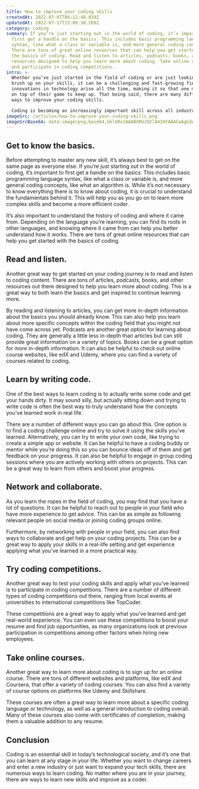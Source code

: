 ```yaml
---
title: How to improve your coding skills
createdAt: 2022-07-07T06:12:48.039Z
updatedAt: 2022-07-17T15:00:30.269Z
category: coding
summary: If you’re just starting out in the world of coding, it’s important to
  first get a handle on the basics. This includes basic programming language
  syntax, like what a class or variable is, and more general coding concepts.
  There are tons of great online resources that can help you get started with
  the basics of coding. Read and listen to articles, podcasts, books, and other
  resources designed to help you learn more about coding. Take online courses
  and participate in coding competitions.
intro: >-
  Whether you’ve just started in the field of coding or are just looking to
  brush up on your skills, it can be a challenging and fast-growing field. New
  innovations in technology arise all the time, making it so that one must stay
  on top of their game to keep up. That being said, there are many different
  ways to improve your coding skills. 

  Coding is becoming an increasingly important skill across all industries. From software developers and engineers to website designers and video game programmers, more and more roles require knowledge of programming languages. Even if you don’t plan on working with code directly on a day-to-day basis, having code literacy can open up opportunities for you in almost any industry. Read on for more information about how you can improve your coding skills and take your tech abilities to the next level.
imageSrc: /articles/how-to-improve-your-coding-skills.png
imageSrcBase64: data:image/png;base64,UklGRoIAAABXRUJQVlA4IHYAAACwAgCdASoKAAoAAUAmJbACdLoB+AH4gANmNy0j2lAA/vbMOrXsXKlM8lr7s+GAt4B4TbyJmK9zVpybDlX316rmFxgt+FaxdosUknUf/ON595E+xBvYOD+S4/kUld+Tf/HX/87Lrd4tL79dYTe3k2P4N/6jwAAA
---
```


## Get to know the basics.

Before attempting to master any new skill, it’s always best to get on the same page as everyone else. If you’re just starting out in the world of coding, it’s important to first get a handle on the basics. This includes basic programming language syntax, like what a class or variable is, and more general coding concepts, like what an algorithm is. While it’s not necessary to know everything there is to know about coding, it is crucial to understand the fundamentals behind it. This will help you as you go on to learn more complex skills and become a more efficient coder.

It’s also important to understand the history of coding and where it came from. Depending on the language you’re learning, you can find its roots in other languages, and knowing where it came from can help you better understand how it works. There are tons of great online resources that can help you get started with the basics of coding.

## Read and listen.

Another great way to get started on your coding journey is to read and listen to coding content. There are tons of articles, podcasts, books, and other resources out there designed to help you learn more about coding. This is a great way to both learn the basics and get inspired to continue learning more.

By reading and listening to articles, you can get more in-depth information about the basics you should already know. This can also help you learn about more specific concepts within the coding field that you might not have come across yet. Podcasts are another great option for learning about coding. They are generally a little less in-depth than articles but can still provide great information on a variety of topics. Books can be a great option for more in-depth information. It can also be helpful to check out online course websites, like edX and Udemy, where you can find a variety of courses related to coding.

## Learn by writing code.

One of the best ways to learn coding is to actually write some code and get your hands dirty. It may sound silly, but actually sitting down and trying to write code is often the best way to truly understand how the concepts you’ve learned work in real life.

There are a number of different ways you can go about this. One option is to find a coding challenge online and try to solve it using the skills you’ve learned. Alternatively, you can try to write your own code, like trying to create a simple app or website. It can be helpful to have a coding buddy or mentor while you’re doing this so you can bounce ideas off of them and get feedback on your progress. It can also be helpful to engage in group coding sessions where you are actively working with others on projects. This can be a great way to learn from others and boost your progress.

## Network and collaborate.

As you learn the ropes in the field of coding, you may find that you have a lot of questions. It can be helpful to reach out to people in your field who have more experience to get advice. This can be as simple as following relevant people on social media or joining coding groups online.

Furthermore, by networking with people in your field, you can also find ways to collaborate and get help on your coding projects. This can be a great way to apply your skills in a real-life setting and get experience applying what you’ve learned in a more practical way.

## Try coding competitions.

Another great way to test your coding skills and apply what you’ve learned is to participate in coding competitions. There are a number of different types of coding competitions out there, ranging from local events at universities to international competitions like TopCoder.

These competitions are a great way to apply what you’ve learned and get real-world experience. You can even use these competitions to boost your resume and find job opportunities, as many organizations look at previous participation in competitions among other factors when hiring new employees.

## Take online courses.

Another great way to learn more about coding is to sign up for an online course. There are tons of different websites and platforms, like edX and Coursera, that offer a variety of coding courses. You can also find a variety of course options on platforms like Udemy and Skillshare.

These courses are often a great way to learn more about a specific coding language or technology, as well as a general introduction to coding overall. Many of these courses also come with certificates of completion, making them a valuable addition to any resume.

## Conclusion

Coding is an essential skill in today’s technological society, and it’s one that you can learn at any stage in your life. Whether you want to change careers and enter a new industry or just want to expand your tech skills, there are numerous ways to learn coding. No matter where you are in your journey, there are ways to learn new skills and improve as a coder.
